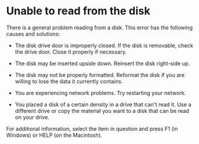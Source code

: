 
# Unable to read from the disk

There is a general problem reading from a disk. This error has the following causes and solutions:



- The disk drive door is improperly closed. If the disk is removable, check the drive door. Close it properly if necessary.
    
- The disk may be inserted upside down. Reinsert the disk right-side up.
    
- The disk may not be properly formatted. Reformat the disk if you are willing to lose the data it currently contains.
    
- You are experiencing network problems. Try restarting your network.
    
- You placed a disk of a certain density in a drive that can't read it. Use a different drive or copy the material you want to a disk that can be read on your drive.
    

For additional information, select the item in question and press F1 (in Windows) or HELP (on the Macintosh).
